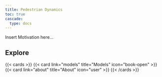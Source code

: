 ```yaml
---
title: Pedestrian Dynamics
toc: true
cascade:
  type: docs
---
```


Insert Motivation here...

## Explore

{{< cards >}}
  {{< card link="models" title="Models" icon="book-open" >}}
  {{< card link="about" title="About" icon="user" >}}
{{< /cards >}}

